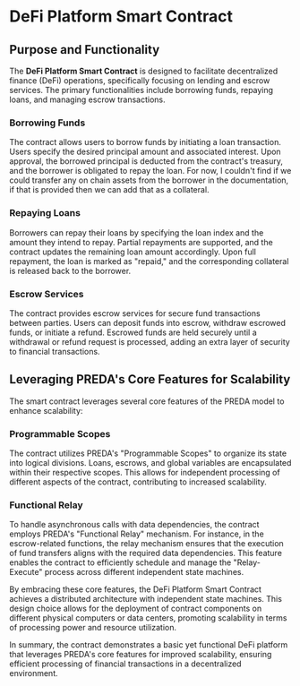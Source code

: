 # DeFi Platform Smart Contract

## Purpose and Functionality

The **DeFi Platform Smart Contract** is designed to facilitate decentralized finance (DeFi) operations, specifically focusing on lending and escrow services. The primary functionalities include borrowing funds, repaying loans, and managing escrow transactions.

### Borrowing Funds

The contract allows users to borrow funds by initiating a loan transaction. Users specify the desired principal amount and associated interest. Upon approval, the borrowed principal is deducted from the contract's treasury, and the borrower is obligated to repay the loan.
For now, I couldn't find if we could transfer any on chain assets from the borrower in the documentation, if that is provided then we can add that as a collateral.

### Repaying Loans

Borrowers can repay their loans by specifying the loan index and the amount they intend to repay. Partial repayments are supported, and the contract updates the remaining loan amount accordingly. Upon full repayment, the loan is marked as "repaid," and the corresponding collateral is released back to the borrower.

### Escrow Services

The contract provides escrow services for secure fund transactions between parties. Users can deposit funds into escrow, withdraw escrowed funds, or initiate a refund. Escrowed funds are held securely until a withdrawal or refund request is processed, adding an extra layer of security to financial transactions.

## Leveraging PREDA's Core Features for Scalability

The smart contract leverages several core features of the PREDA model to enhance scalability:

### Programmable Scopes

The contract utilizes PREDA's "Programmable Scopes" to organize its state into logical divisions. Loans, escrows, and global variables are encapsulated within their respective scopes. This allows for independent processing of different aspects of the contract, contributing to increased scalability.

### Functional Relay

To handle asynchronous calls with data dependencies, the contract employs PREDA's "Functional Relay" mechanism. For instance, in the escrow-related functions, the relay mechanism ensures that the execution of fund transfers aligns with the required data dependencies. This feature enables the contract to efficiently schedule and manage the "Relay-Execute" process across different independent state machines.

By embracing these core features, the DeFi Platform Smart Contract achieves a distributed architecture with independent state machines. This design choice allows for the deployment of contract components on different physical computers or data centers, promoting scalability in terms of processing power and resource utilization.

In summary, the contract demonstrates a basic yet functional DeFi platform that leverages PREDA's core features for improved scalability, ensuring efficient processing of financial transactions in a decentralized environment.
